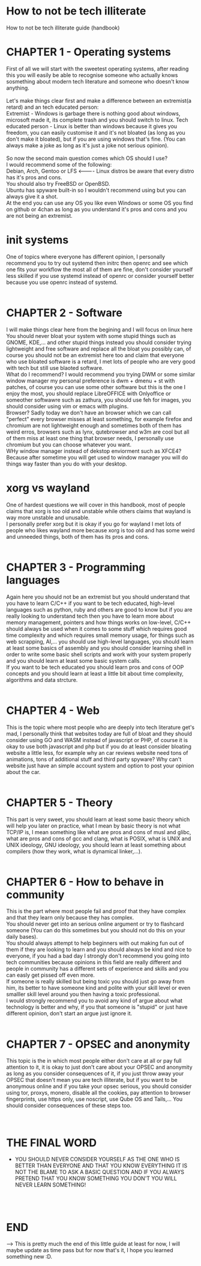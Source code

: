 # How to not be tech illiterate
How to not be tech illiterate guide (handbook)


# CHAPTER 1 - Operating systems
First of all we will start with the sweetest operating systems, after reading this you will easily be able to recognise someone who actually knows sosmething about modern tech literature and someone who doesn't know anything.
<br>
<br>
Let's make things clear first and make a difference between an extremist(a retard) and an tech educated person:
<br>
Extremist - Windows is garbage there is nothing good about windows, microsoft made it, its complete trash and you should switch to linux.
Tech educated person - Linux is better than windows because it gives you freedom, you can easily customise it and it's not bloated (as long as you don't make it bloated), but if you are using windows that's fine. (You can always make a joke as long as it's just a joke not serious opinion).
<br>
<br>
So now the second main question comes which OS should I use?
<br>
I would recommend some of the following:
<br>
Debian, Arch, Gentoo or LFS <---- Linux distros be aware that every distro has it's pros and cons.
<br>
You should also try FreeBSD or OpenBSD.
<br>
Ubuntu has spyware built-in so I wouldn't recommend using but you can always give it a shot.
<br>
At the end you can use any OS you like even Windows or some OS you find on github or 4chan as long as you understand it's pros and cons and you are not being an extremist.
<br>
# init systems
One of topics where everyone has different opinion, I personally recommend you to try out systemd then initrc then openrc and see which one fits your workflow the most all of them are fine, don't consider yourself less skilled if you use systemd instead of openrc or consider yourself better because you use openrc instead of systemd.
<br>
<br>

# CHAPTER 2 - Software
I will make things clear here from the begining and I will focus on linux here
<br>
You should never bloat your system with some stupid things such as GNOME, KDE,... and other stupid things instead you should consider trying lightweight and free software and replace all the bloat you possibly can, of course you should not be an extremist here too and claim that everyone who use bloated software is a retard, I met lots of people who are very good with tech but still use blaoted software.
<br>
What do I recommend? I would recommend you trying DWM or some similar window manager my personal preference is dwm + dmenu + st with patches, of course you can use some other software but this is the one I enjoy the most, you should replace LibreOFFICE with Onlyoffice or someother softwawre such as zathura, you should use feh for images, you should consider using vim or emacs with plugins.
<br>
Browser? Sadly today we don't have an browser which we can call "perfect" every browser misses at least something, for example firefox and chromium are not lightweight enough and sometimes both of them has weird erros, browsers such as lynx, qutebrowser and w3m are cool but all of them miss at least one thing that browser needs, I personally use chromium but you can choose whatever you want.
<br>
WHy window manager instead of dekstop enviorment such as XFCE4? Because after sometime you will get used to window manager you will do things way faster than you do with your desktop.
<br>

# xorg vs wayland
One of hardest questions we will cover in this handbook, most of people claims that xorg is too old and unstable while others claims that wayland is way more unstable and unusable.
<br>
I personally prefer xorg but it is okay if you go for wayland I met lots of people who likes wayland more because xorg is too old and has some weird and unneeded things, both of them has its pros and cons.
<br>
<br>

# CHAPTER 3 - Programming languages
Again here you should not be an extremist but you should understand that you have to learn C/C++ if you want to be tech educated, high-level languages such as python, ruby and others are good to know but if you are really looking to understand tech then you have to learn more about memory management, pointers and how things works on low-level, C/C++ should always be used when it comes to some stuff which requires good time complexity and which requires small memory usage, for things such as web scrapping, AI,... you should use high-level languages, you should learn at least some basics of assembly and you should consider learning shell in order to write some basic shell scripts and work with your system properly and you should learn at least some basic system calls.
<br>
If you want to be tech educated you should learn pros and cons of OOP concepts and you should learn at least a little bit about time complexity, algorithms and data strcture.
<br>
<br>

# CHAPTER 4 - Web
This is the topic where most people who are deeply into tech literature get's mad, I personally think that websites today are full of bloat and they should consider using GO and WASM instead of javascript or PHP, of course it is okay to use both javascript and php but if you do at least consider bloating website a little less, for example why an car reviews website need tons of animations, tons of additional stuff and third party spyware? Why can't website just have an simple account system and option to post your opinion about the car.
<br>
<br>

# CHAPTER 5 - Theory
This part is very sweet, you should learn at least some basic theory which will help you later on practice, what I mean by basic theory is not what TCP/IP is, I mean something like what are pros and cons of musl and glibc, what are pros and cons of gcc and clang, what is POSIX, what is UNIX and UNIX ideology, GNU ideology, you should learn at least something about compilers (how they work, what is dynamical linker,...).
<br>
<br>

# CHAPTER 6 - How to behave in community
This is the part where most people fail and proof that they have complex and that they learn only because they has complex.
<br>
You should never get into an serious online argument or try to flashcard someone (You can do this sometimes but you should not do this on your daily bases).
<br>
You should always attempt to help beginners with out making fun out of them if they are looking to learn and you should always be kind and nice to everyone, if you had a bad day I strongly don't recommend you going into tech communities because opinions in this field are really different and people in community has a different sets of experience and skills and you can easly get pissed off even more.
<br>
If someone is really skilled but being toxic you should just go away from him, its better to have someone kind and polite with your skill level or even smalller skill level around you then having a toxic professional.
<br>
I would strongly recommend you to avoid any kind of argue about what technology is better and why, if you that someone is "stupid" or just have different opinion, don't start an argue just ignore it.
<br>
<br>

# CHAPTER 7 - OPSEC and anonymity
This topic is the in which most people either don't care at all or pay full attention to it, it is okay to just don't care about your OPSEC and anonymity as long as you consider consequences of it, if you just throw away your OPSEC that doesn't mean you are tech illiterate, but if you want to be anonymous online and if you take your opsec serious, you should consider using tor, proxys, monero, disable all the cookies, pay attention to browser fingerprints, use https only, use noscript, use Qube OS and Tails,... You should consider consequences of these steps too.
<br>
<br>
<br>

# THE FINAL WORD
- YOU SHOULD NEVER CONSIDER YOURSELF AS THE ONE WHO IS BETTER THAN EVERYONE AND THAT YOU KNOW EVERYTHING IT IS NOT THE BLAME TO ASK A BASIC QUESTION AND IF YOU ALWAYS PRETEND THAT YOU KNOW SOMETHING YOU DON'T YOU WILL NEVER LEARN SOMETHING!
<br>
<br>

# END
--> This is pretty much the end of this little guide at least for now, I will maybe update as time pass but for now that's it, I hope you learned something new :D.
